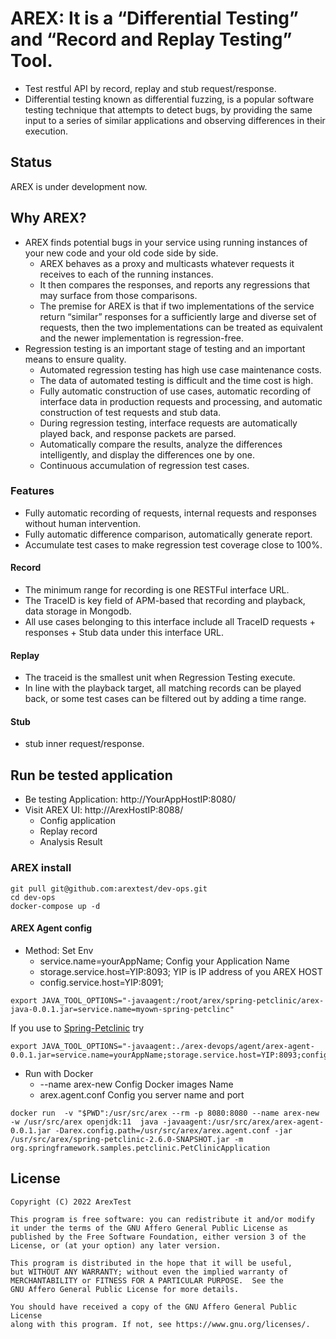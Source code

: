 # AREX: It is a “Differential Testing” and “Record and Replay Testing” Tool.

- Test restful API by record, replay and stub request/response.
- Differential testing known as differential fuzzing, is a popular software testing technique that attempts to detect bugs, by providing the same input to a series of similar applications and observing differences in their execution.

## Status

AREX is under development now.

## Why AREX?

- AREX finds potential bugs in your service using running instances of your new code and your old code side by side.
  - AREX behaves as a proxy and multicasts whatever requests it receives to each of the running instances.
  - It then compares the responses, and reports any regressions that may surface from those comparisons.
  - The premise for AREX is that if two implementations of the service return “similar” responses for a sufficiently large and diverse set of requests, then the two implementations can be treated as equivalent and the newer implementation is regression-free.
- Regression testing is an important stage of testing and an important means to ensure quality.
  - Automated regression testing has high use case maintenance costs.
  - The data of automated testing is difficult and the time cost is high.
  - Fully automatic construction of use cases, automatic recording of interface data in production requests and processing, and automatic construction of test requests and stub data.
  - During regression testing, interface requests are automatically played back, and response packets are parsed.
  - Automatically compare the results, analyze the differences intelligently, and display the differences one by one.
  - Continuous accumulation of regression test cases.

### Features

- Fully automatic recording of requests, internal requests and responses without human intervention.
- Fully automatic difference comparison, automatically generate report.
- Accumulate test cases to make regression test coverage close to 100%.

#### Record

- The minimum range for recording is one RESTFul interface URL.
- The TraceID is key field of APM-based that recording and playback, data storage in Mongodb.
- All use cases belonging to this interface include all TraceID requests + responses + Stub data under this interface URL.

#### Replay

- The traceid is the smallest unit when Regression Testing execute.
- In line with the playback target, all matching records can be played back, or some test cases can be filtered out by adding a time range.

#### Stub

- stub inner request/response.

## Run be tested application

- Be testing Application: http://YourAppHostIP:8080/
- Visit AREX UI: http://ArexHostIP:8088/
  - Config application
  - Replay record
  - Analysis Result

### AREX install

```
git pull git@github.com:arextest/dev-ops.git
cd dev-ops
docker-compose up -d
```

#### AREX Agent config

- Method: Set Env
  - service.name=yourAppName; Config your Application Name
  - storage.service.host=YIP:8093; YIP is IP address of you AREX HOST
  - config.service.host=YIP:8091;

```
export JAVA_TOOL_OPTIONS="-javaagent:/root/arex/spring-petclinic/arex-java-0.0.1.jar=service.name=myown-spring-petclinc"

```

If you use to [Spring-Petclinic](https://github.com/spring-projects/spring-petclinic) try

```
export JAVA_TOOL_OPTIONS="-javaagent:./arex-devops/agent/arex-agent-0.0.1.jar=service.name=yourAppName;storage.service.host=YIP:8093;config.service.host=YIP:8091"
```

- Run with Docker
  - --name arex-new Config Docker images Name
  - arex.agent.conf Config you server name and port

```
docker run  -v "$PWD":/usr/src/arex --rm -p 8080:8080 --name arex-new   -w /usr/src/arex openjdk:11  java -javaagent:/usr/src/arex/arex-agent-0.0.1.jar -Darex.config.path=/usr/src/arex/arex.agent.conf -jar /usr/src/arex/spring-petclinic-2.6.0-SNAPSHOT.jar -m org.springframework.samples.petclinic.PetClinicApplication
```

## License

    Copyright (C) 2022 ArexTest

    This program is free software: you can redistribute it and/or modify
    it under the terms of the GNU Affero General Public License as
    published by the Free Software Foundation, either version 3 of the
    License, or (at your option) any later version.

    This program is distributed in the hope that it will be useful,
    but WITHOUT ANY WARRANTY; without even the implied warranty of
    MERCHANTABILITY or FITNESS FOR A PARTICULAR PURPOSE.  See the
    GNU Affero General Public License for more details.

    You should have received a copy of the GNU Affero General Public License
    along with this program. If not, see https://www.gnu.org/licenses/.
